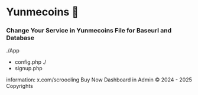 # Yunmecoins 👋

### Change Your Service in Yunmecoins File for Baseurl and Database

./App
- config.php
./
- signup.php

information: x.com/scroooling
Buy Now Dashboard in Admin
© 2024 - 2025 Copyrights
